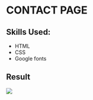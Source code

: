 # CONTACT PAGE

## Skills Used:
* HTML
* CSS
* Google fonts

## Result
![](CONTACT_PAGE/result.png)
